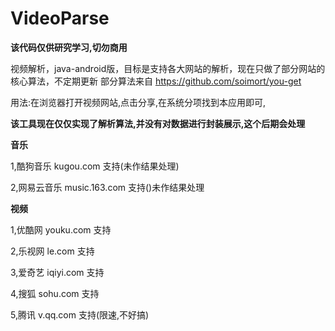 # VideoParse

**该代码仅供研究学习,切勿商用**


视频解析，java-android版，目标是支持各大网站的解析，现在只做了部分网站的核心算法，不定期更新
部分算法来自 https://github.com/soimort/you-get


用法:在浏览器打开视频网站,点击分享,在系统分项找到本应用即可,


**该工具现在仅仅实现了解析算法,并没有对数据进行封装展示,这个后期会处理**

**音乐**

1,酷狗音乐 kugou.com 支持(未作结果处理)

2,网易云音乐 music.163.com 支持()未作结果处理

**视频**

1,优酷网 youku.com 支持

2,乐视网 le.com 支持

3,爱奇艺 iqiyi.com 支持

4,搜狐 sohu.com 支持

5,腾讯 v.qq.com 支持(限速,不好搞)
